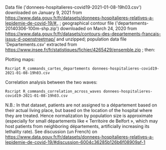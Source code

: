 Data file ('donnees-hospitalieres-covid19-2021-01-08-19h03.csv') downloaded on January 9, 2021 from https://www.data.gouv.fr/fr/datasets/donnees-hospitalieres-relatives-a-lepidemie-de-covid-19/#_ ; geographical contour file ('departements-20140306-100m-shp.zip') downloaded on March 24, 2020 from https://www.data.gouv.fr/fr/datasets/contours-des-departements-francais-issus-d-openstreetmap/ and unzipped; population data file 'Departements.csv' extracted from https://www.insee.fr/fr/statistiques/fichier/4265429/ensemble.zip ; then:

Plotting maps:

``Rscript R_commands_cartes_departements donnees-hospitalieres-covid19-2021-01-08-19h03.csv``

Correlation analysis between the two waves:

``Rscript R_commands_correlation_across_waves donnees-hospitalieres-covid19-2021-01-08-19h03.csv``

N.B.: In that dataset, patients are not assigned to a département based on their actual living place, but based on the location of the hospital where they are treated. Hence normalization by population size is approximate (especially for small départements like « Territoire de Belfort », which may host patients from neighboring départements, artificially increasing its lethality rate). See discussion (un French) on https://www.data.gouv.fr/fr/datasets/donnees-hospitalieres-relatives-a-lepidemie-de-covid-19/#discussion-6004c36285b126b6f08909af-1
